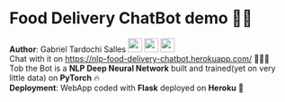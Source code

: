 # Food Delivery ChatBot demo :robot::thought_balloon: 
**Author**: Gabriel Tardochi Salles
[<img src="https://logodix.com/logo/79569.png" width="25" height="25">](http://www.linkedin.com/in/gabriel-tardochi-salles-a1653a193)
[<img src="https://image.flaticon.com/icons/png/512/25/25231.png" width="25" height="25">](https://github.com/ga-tardochisalles)
[<img src="https://cdn4.iconfinder.com/data/icons/social-media-circle-7/512/Medium_circle-512.png" width="25" height="25">](https://ga-tardochisalles.medium.com/)  
Chat with it on https://nlp-food-delivery-chatbot.herokuapp.com/ :wave::robot::thought_balloon:  
Tob the Bot is a **NLP Deep Neural Network** built and trained(yet on very little data) on **PyTorch** :fire:  
**Deployment**: WebApp coded with **Flask** deployed on **Heroku** :rocket:
